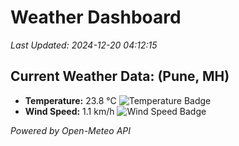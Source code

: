 
# Weather Dashboard

_Last Updated: 2024-12-20 04:12:15_

## Current Weather Data: (Pune, MH)
- **Temperature:** 23.8 °C ![Temperature Badge](https://img.shields.io/badge/Temperature-Medium%20Temp-green)
- **Wind Speed:** 1.1 km/h ![Wind Speed Badge](https://img.shields.io/badge/Wind%20Speed-Low%20Wind-blue)

*Powered by Open-Meteo API*

